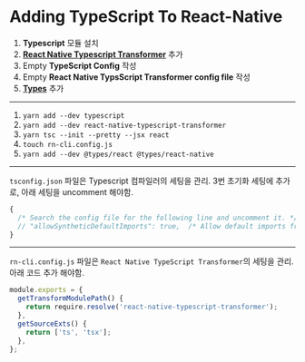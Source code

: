 # Adding TypeScript To React-Native

1. **Typescript** 모듈 설치
2. **[React Native Typescript Transformer](https://github.com/ds300/react-native-typescript-transformer)** 추가
3. Empty **TypeScript Config** 작성
4. Empty **React Native TypsScript Transformer config file** 작성
5. **[Types](https://github.com/DefinitelyTyped/DefinitelyTyped)** 추가

---------------
1. `yarn add --dev typescript`
2. `yarn add --dev react-native-typescript-transformer`
3. `yarn tsc --init --pretty --jsx react`
4. `touch rn-cli.config.js`
5. `yarn add --dev @types/react @types/react-native`

---

`tsconfig.json` 파일은 Typescript 컴파일러의 세팅을 관리.
3번 초기화 세팅에 추가로, 아래 세팅을 uncomment 해야함.

```javascript
{
  /* Search the config file for the following line and uncomment it. */
  // "allowSyntheticDefaultImports": true,  /* Allow default imports from modules with no default export. This does not affect code emit, just typechecking. */
}
```

---

`rn-cli.config.js` 파일은 `React Native TypeScript Transformer`의 세팅을 관리.
아래 코드 추가 해야함.
```javascript
module.exports = {
  getTransformModulePath() {
    return require.resolve('react-native-typescript-transformer');
  },
  getSourceExts() {
    return ['ts', 'tsx'];
  },
};
```
